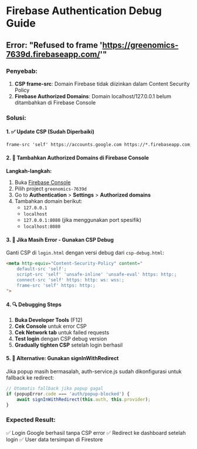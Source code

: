 # Firebase Authentication Debug Guide

## Error: "Refused to frame 'https://greenomics-7639d.firebaseapp.com/'"

### Penyebab:
1. **CSP frame-src**: Domain Firebase tidak diizinkan dalam Content Security Policy
2. **Firebase Authorized Domains**: Domain localhost/127.0.0.1 belum ditambahkan di Firebase Console

### Solusi:

#### 1. ✅ Update CSP (Sudah Diperbaiki)
```html
frame-src 'self' https://accounts.google.com https://*.firebaseapp.com;
```

#### 2. 🔧 Tambahkan Authorized Domains di Firebase Console

**Langkah-langkah:**
1. Buka [Firebase Console](https://console.firebase.google.com/)
2. Pilih project `greenomics-7639d`
3. Go to **Authentication** > **Settings** > **Authorized domains**
4. Tambahkan domain berikut:
   - `127.0.0.1` 
   - `localhost`
   - `127.0.0.1:8080` (jika menggunakan port spesifik)
   - `localhost:8080`

#### 3. 🚨 Jika Masih Error - Gunakan CSP Debug

Ganti CSP di `login.html` dengan versi debug dari `csp-debug.html`:

```html
<meta http-equiv="Content-Security-Policy" content="
    default-src 'self';
    script-src 'self' 'unsafe-inline' 'unsafe-eval' https: http:;
    connect-src 'self' https: http: ws: wss:;
    frame-src 'self' https: http:;
">
```

#### 4. 🔍 Debugging Steps

1. **Buka Developer Tools** (F12)
2. **Cek Console** untuk error CSP
3. **Cek Network tab** untuk failed requests
4. **Test login** dengan CSP debug version
5. **Gradually tighten CSP** setelah login berhasil

#### 5. 📱 Alternative: Gunakan signInWithRedirect

Jika popup masih bermasalah, auth-service.js sudah dikonfigurasi untuk fallback ke redirect:

```javascript
// Otomatis fallback jika popup gagal
if (popupError.code === 'auth/popup-blocked') {
    await signInWithRedirect(this.auth, this.provider);
}
```

### Expected Result:
✅ Login Google berhasil tanpa CSP error
✅ Redirect ke dashboard setelah login
✅ User data tersimpan di Firestore
